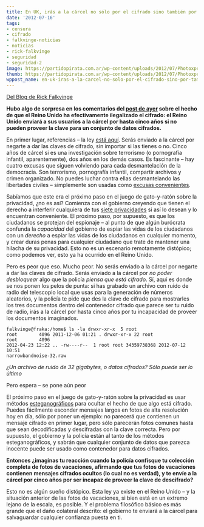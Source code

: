 ```yaml
---
title: En UK, irás a la cárcel no sólo por el cifrado sino también por el ruido astronómico
date: '2012-07-16'
tags:
- censura
- cifrado
- falkvinge-noticias
- noticias
- rick-falkvinge
- seguridad
- seguridad-2
image: https://partidopirata.com.ar/wp-content/uploads/2012/07/Photoxpress_2519332-646x3631.jpg
thumb: https://partidopirata.com.ar/wp-content/uploads/2012/07/Photoxpress_2519332-646x3631-150x150.jpg
wppost_name: en-uk-iras-a-la-carcel-no-solo-por-el-cifrado-sino-por-tambien-por-el-ruido-astronomico
---
```


<a href="http://es.falkvinge.net">Del Blog de Rick Falkvinge</a>

<strong>Hubo algo de sorpresa en los comentarios del <a title="Qué" href="http://es.falkvinge.net/?p=13056">post de ayer</a> sobre el hecho de que el Reino Unido ha efectivamente ilegalizado el cifrado: el Reino Unido enviará a sus usuarios a la cárcel por hasta cinco años si no pueden proveer la clave para un conjunto de datos cifrados.</strong>

En primer lugar, referencias – la ley <a href="http://www.legislation.gov.uk/ukpga/2000/23/section/53">está aquí</a>. Serás enviado a la cárcel por negarte a dar las claves de cifrado, sin importar si las tienes o no. Cinco años de cárcel si es una investigación sobre terrorismo (o pornografía infantil, aparentemente), dos años en los demás casos. Es fascinante – hay cuatro excusas que siguen volviendo para cada desmantelación de la democracia. Son terrorismo, pornografía infantil, compartir archivos y crimen organizado. No puedes luchar contra ellas desmantelando las libertades civiles – simplemente son usadas como <a href="http://es.falkvinge.net/2012/05/23/redefiniendo-el-cinismo-porque-el-lobby-de-los-derechos-de-autor-ama-la-pornografia-infantil/">excusas convenientes</a>.

Sabíamos que este era el próximo paso en el juego de gato-y-ratón sobre la privacidad, ¿no es así? Comienza con el gobierno creyendo que tienen el derecho a interferir cualquiera de tus <a href="http://es.falkvinge.net/?page_id=9423">siete privacidades</a> si así lo desean y lo encuentran conveniente. El próximo paso, por supuesto, es que los ciudadanos se protejan del espionaje – al punto de que algún burócrata confunda la <em>capacidad</em> del gobierno de espiar las vidas de los ciudadanos con un <em>derecho</em> a espiar las vidas de los ciudadanos en cualquier momento, y crear duras penas para cualquier ciudadano que trate de mantener una hilacha de su privacidad. Esto no es un escenario remotamente distópico; como podemos ver, esto ya ha ocurrido en el Reino Unido.

Pero es peor que eso. Mucho peor. No serás enviado a la cárcel por negarte a dar las claves de cifrado. Serás enviado a la cárcel por <em>no poder desbloquear</em> algo que la policía <em>piensa que está cifrado</em>. Sí, aquí es donde se nos ponen los pelos de punta: si has grabado un archivo con ruido de radio del telescopio local que usas para la generación de números aleatorios, y la policía te pide que des la clave de cifrado para mostrarles los tres documentos dentro del contenedor cifrado que parece ser tu ruido de radio, irás a la cárcel por hasta cinco años por tu incapacidad de proveer los documentos imaginados.

<code>falkvinge@fraka:/home$ ls -la
drwxr-xr-x  5 root root        4096 2011-12-06 01:21 .
drwxr-xr-x 22 root root        4096 2012-04-23 12:22 ..
-rw----r--  1 root root 34359738368 2012-07-12 10:51 narrowbandnoise-32.raw</code>

<em>¿Un archivo de ruido de 32 gigabytes, o datos cifrados? Sólo puede ser lo último</em>

Pero espera – se pone aún peor

El próximo paso en el juego de gato-y-ratón sobre la privacidad es usar métodos <a href="http://es.wikipedia.org/wiki/Esteganografia">esteganográficos</a> para ocultar el hecho de que algo está cifrado. Puedes fácilmente esconder mensajes largos en fotos de alta resolución hoy en día, sólo por poner un ejemplo: no parecerá que contienen un mensaje cifrado en primer lugar, pero sólo parecerán fotos comunes hasta que sean decodificadas y descifradas con la clave correcta. Pero por supuesto, el gobierno y la policía están al tanto de los métodos esteganográficos, y sabrán que cualquier conjunto de datos que parezca inocente puede ser usado como contenedor para datos cifrados.

<strong>Entonces ¿imaginas tu reacción cuando la policía confisque tu colección completa de fotos de vacaciones, afirmando que tus fotos de vacaciones contienen mensajes cifrados ocultos (lo cual no es verdad), y te envíe a la cárcel por cinco años por ser incapaz de proveer la clave de descifrado?</strong>

Esto no es algún sueño distópico. Esta ley ya existe en el Reino Unido – y la situación anterior de las fotos de vacaciones, si bien está en un extremo lejano de la escala, es posible. Y el problema filosófico básico es más grande que el daño colateral descrito: el gobierno te enviará a la cárcel para salvaguardar cualquier confianza puesta en ti.
